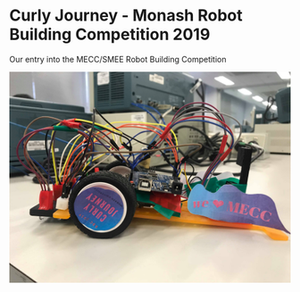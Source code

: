 # Curly Journey - Monash Robot Building Competition 2019
Our entry into the MECC/SMEE Robot Building Competition

![Robot picture](https://raw.githubusercontent.com/angustrau/rbc2019/master/robot-pic.jpg)
